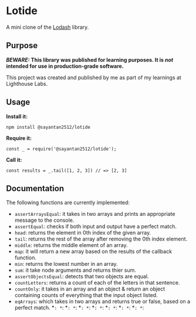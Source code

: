# Lotide

A mini clone of the [Lodash](https://lodash.com) library.

## Purpose

**_BEWARE:_ This library was published for learning purposes. It is _not_ intended for use in production-grade software.**

This project was created and published by me as part of my learnings at Lighthouse Labs. 

## Usage

**Install it:**

`npm install @sayantan2512/lotide`

**Require it:**

`const _ = require('@sayantan2512/lotide');`

**Call it:**

`const results = _.tail([1, 2, 3]) // => [2, 3]`

## Documentation

The following functions are currently implemented:

* `assertArraysEqual`: it takes in two arrays and prints an appropriate message to the console.
* `assertEqual`: checks if both input and output have a perfect match.
* `head`: returns the element in 0th index of the given array.
* `tail`: returns the rest of the array after removing the 0th index element.
* `middle`: returns the middle element of an array.
* `map`: it will return a new array based on the results of the callback function.
* `min`: returns the lowest number in an array.
* `sum`: it take node arguments and returns thier sum.
* `assertObjectsEqual`: detects that two objects are equal.
* `countLetters`: returns a count of each of the letters in that sentence.
* `countOnly`: it takes in an array and an object & return an object containing counts of everything that the input object listed.
* `eqArrays`: which takes in two arrays and returns true or false, based on a perfect match.
*``:
*``:
*``:
*``:
*``:
*``:
*``:
*``:
*``:
*``:
*``:
*``:
*``:
*``: